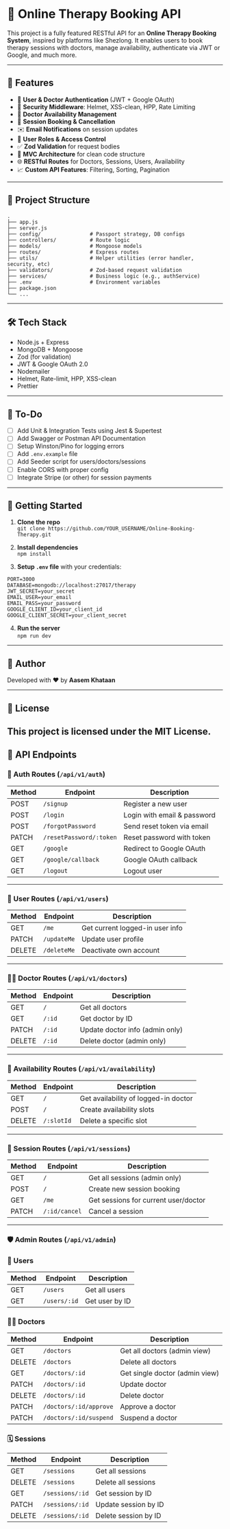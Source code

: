 # 🧠 Online Therapy Booking API

This project is a fully featured RESTful API for an **Online Therapy Booking System**, inspired by platforms like Shezlong. It enables users to book therapy sessions with doctors, manage availability, authenticate via JWT or Google, and much more.

---

## 🚀 Features

- 👥 **User & Doctor Authentication** (JWT + Google OAuth)
- 🔐 **Security Middleware**: Helmet, XSS-clean, HPP, Rate Limiting
- 📅 **Doctor Availability Management**
- 📆 **Session Booking & Cancellation**
- ✉️ **Email Notifications** on session updates
- 🧠 **User Roles & Access Control**
- ✅ **Zod Validation** for request bodies
- 📂 **MVC Architecture** for clean code structure
- 🌐 **RESTful Routes** for Doctors, Sessions, Users, Availability
- 📈 **Custom API Features**: Filtering, Sorting, Pagination

---

## 📁 Project Structure

```
.
├── app.js
├── server.js
├── config/                # Passport strategy, DB configs
├── controllers/           # Route logic
├── models/                # Mongoose models
├── routes/                # Express routes
├── utils/                 # Helper utilities (error handler, security, etc)
├── validators/            # Zod-based request validation
├── services/              # Business logic (e.g., authService)
├── .env                   # Environment variables
├── package.json
└── ...
```

---

## 🛠️ Tech Stack

- Node.js + Express
- MongoDB + Mongoose
- Zod (for validation)
- JWT & Google OAuth 2.0
- Nodemailer
- Helmet, Rate-limit, HPP, XSS-clean
- Prettier

---

## 🧪 To-Do

- [ ] Add Unit & Integration Tests using Jest & Supertest
- [ ] Add Swagger or Postman API Documentation
- [ ] Setup Winston/Pino for logging errors
- [ ] Add `.env.example` file
- [ ] Add Seeder script for users/doctors/sessions
- [ ] Enable CORS with proper config
- [ ] Integrate Stripe (or other) for session payments

---

## 🧠 Getting Started

1. **Clone the repo**  
   `git clone https://github.com/YOUR_USERNAME/Online-Booking-Therapy.git`

2. **Install dependencies**  
   `npm install`

3. **Setup `.env` file** with your credentials:

```
PORT=3000
DATABASE=mongodb://localhost:27017/therapy
JWT_SECRET=your_secret
EMAIL_USER=your_email
EMAIL_PASS=your_password
GOOGLE_CLIENT_ID=your_client_id
GOOGLE_CLIENT_SECRET=your_client_secret
```

4. **Run the server**  
   `npm run dev`

---

## 👤 Author

Developed with ❤️ by **Aasem Khataan**

---

## 📄 License

## This project is licensed under the MIT License.

## 📡 API Endpoints

### 🔐 Auth Routes (`/api/v1/auth`)

| Method | Endpoint                | Description                 |
| ------ | ----------------------- | --------------------------- |
| POST   | `/signup`               | Register a new user         |
| POST   | `/login`                | Login with email & password |
| POST   | `/forgotPassword`       | Send reset token via email  |
| PATCH  | `/resetPassword/:token` | Reset password with token   |
| GET    | `/google`               | Redirect to Google OAuth    |
| GET    | `/google/callback`      | Google OAuth callback       |
| GET    | `/logout`               | Logout user                 |

---

### 👤 User Routes (`/api/v1/users`)

| Method | Endpoint    | Description                     |
| ------ | ----------- | ------------------------------- |
| GET    | `/me`       | Get current logged-in user info |
| PATCH  | `/updateMe` | Update user profile             |
| DELETE | `/deleteMe` | Deactivate own account          |

---

### 🧑‍⚕️ Doctor Routes (`/api/v1/doctors`)

| Method | Endpoint | Description                     |
| ------ | -------- | ------------------------------- |
| GET    | `/`      | Get all doctors                 |
| GET    | `/:id`   | Get doctor by ID                |
| PATCH  | `/:id`   | Update doctor info (admin only) |
| DELETE | `/:id`   | Delete doctor (admin only)      |

---

### 📅 Availability Routes (`/api/v1/availability`)

| Method | Endpoint   | Description                          |
| ------ | ---------- | ------------------------------------ |
| GET    | `/`        | Get availability of logged-in doctor |
| POST   | `/`        | Create availability slots            |
| DELETE | `/:slotId` | Delete a specific slot               |

---

### 📆 Session Routes (`/api/v1/sessions`)

| Method | Endpoint      | Description                          |
| ------ | ------------- | ------------------------------------ |
| GET    | `/`           | Get all sessions (admin only)        |
| POST   | `/`           | Create new session booking           |
| GET    | `/me`         | Get sessions for current user/doctor |
| PATCH  | `/:id/cancel` | Cancel a session                     |

---

### 🛡️ Admin Routes (`/api/v1/admin`)

### 👥 Users

| Method | Endpoint     | Description    |
| ------ | ------------ | -------------- |
| GET    | `/users`     | Get all users  |
| GET    | `/users/:id` | Get user by ID |

### 🧑‍⚕️ Doctors

| Method | Endpoint               | Description                    |
| ------ | ---------------------- | ------------------------------ |
| GET    | `/doctors`             | Get all doctors (admin view)   |
| DELETE | `/doctors`             | Delete all doctors             |
| GET    | `/doctors/:id`         | Get single doctor (admin view) |
| PATCH  | `/doctors/:id`         | Update doctor                  |
| DELETE | `/doctors/:id`         | Delete doctor                  |
| PATCH  | `/doctors/:id/approve` | Approve a doctor               |
| PATCH  | `/doctors/:id/suspend` | Suspend a doctor               |

### 🗓️ Sessions

| Method | Endpoint        | Description          |
| ------ | --------------- | -------------------- |
| GET    | `/sessions`     | Get all sessions     |
| DELETE | `/sessions`     | Delete all sessions  |
| GET    | `/sessions/:id` | Get session by ID    |
| PATCH  | `/sessions/:id` | Update session by ID |
| DELETE | `/sessions/:id` | Delete session by ID |
